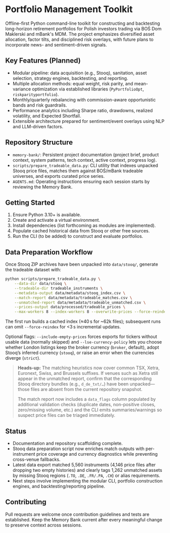 # Portfolio Management Toolkit

Offline-first Python command-line toolkit for constructing and backtesting long-horizon retirement portfolios for Polish investors trading via BOŚ Dom Maklerski and mBank's MDM. The project emphasizes diversified asset allocation, factor tilts, and disciplined risk overlays, with future plans to incorporate news- and sentiment-driven signals.

## Key Features (Planned)
- Modular pipeline: data acquisition (e.g., Stooq), sanitation, asset selection, strategy engines, backtesting, and reporting.
- Multiple allocation methods: equal weight, risk parity, and mean-variance optimization via established libraries (`PyPortfolioOpt`, `riskparityportfolio`).
- Monthly/quarterly rebalancing with commission-aware opportunistic bands and risk guardrails.
- Performance analytics including Sharpe ratio, drawdowns, realized volatility, and Expected Shortfall.
- Extensible architecture prepared for sentiment/event overlays using NLP and LLM-driven factors.

## Repository Structure
- `memory-bank/`: Persistent project documentation (project brief, product context, system patterns, tech context, active context, progress log).
- `scripts/prepare_tradeable_data.py`: CLI utility that indexes unpacked Stooq price files, matches them against BOŚ/mBank tradeable universes, and exports curated price series.
- `AGENTS.md`: Operating instructions ensuring each session starts by reviewing the Memory Bank.

## Getting Started
1. Ensure Python 3.10+ is available.
2. Create and activate a virtual environment.
3. Install dependencies (list forthcoming as modules are implemented).
4. Populate cached historical data from Stooq or other free sources.
5. Run the CLI (to be added) to construct and evaluate portfolios.

## Data Preparation Workflow
Once Stooq ZIP archives have been unpacked into `data/stooq/`, generate the tradeable dataset with:

```bash
python scripts/prepare_tradeable_data.py \
    --data-dir data/stooq \
    --tradeable-dir tradeable_instruments \
    --metadata-output data/metadata/stooq_index.csv \
    --match-report data/metadata/tradeable_matches.csv \
    --unmatched-report data/metadata/tradeable_unmatched.csv \
    --prices-output data/processed/tradeable_prices \
    --max-workers 8 --index-workers 8 --overwrite-prices --force-reindex
```

The first run builds a cached index (≈40 s for ~62k files); subsequent runs can omit `--force-reindex` for <3 s incremental updates.

Optional flags: `--include-empty-prices` forces exports for tickers without usable data (normally skipped) and `--lse-currency-policy` lets you choose whether London listings keep the broker currency (`broker`, default), adopt Stooq’s inferred currency (`stooq`), or raise an error when the currencies diverge (`strict`).

> **Heads-up:** The matching heuristics now cover common TSX, Xetra, Euronext, Swiss, and Brussels suffixes. If venues such as Xetra still appear in the unmatched report, confirm that the corresponding Stooq directory bundles (e.g., `d_de_txt/…`) have been unpacked—those files are absent from the current repository snapshot.
>
> The match report now includes a `data_flags` column populated by additional validation checks (duplicate dates, non-positive closes, zero/missing volume, etc.) and the CLI emits summaries/warnings so suspect price files can be triaged immediately.

## Status
- Documentation and repository scaffolding complete.
- Stooq data preparation script now enriches match outputs with per-instrument price coverage and currency diagnostics while preventing cross-venue fallbacks.
- Latest data export matched 5,560 instruments (4,146 price files after dropping two empty histories) and clearly tags 1,262 unmatched assets by missing Stooq regions (`.TO`, `.DE`, `.FR/.PA`, `.CH`) or alias requirements.
- Next steps involve implementing the modular CLI, portfolio construction engines, and backtesting/reporting pipeline.

## Contributing
Pull requests are welcome once contribution guidelines and tests are established. Keep the Memory Bank current after every meaningful change to preserve context across sessions.
